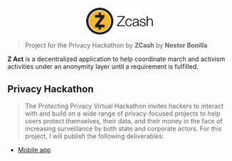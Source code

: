 <center> 
    <img align="center" width="30%" src="/documentation/resources/logo_main.svg">
</center>

> Project for the Privacy Hackathon by **ZCash**
> by **Nestor Bonilla**

**Z Act** is a decentralized application to help coordinate march and activism activities under an anonymity layer until a requirement is fulfilled.

## Privacy Hackathon
> The Protecting Privacy Virtual Hackathon invites hackers to interact with and build on a wide range of privacy-focused projects to help users protect themselves, their data, and their money in the face of increasing surveillance by both state and corporate actors. For this project, I will publish the following deliverables:

* [Mobile app](https://github.com/nestorbonilla/bienvenir/tree/master/documentation/z-act.md)